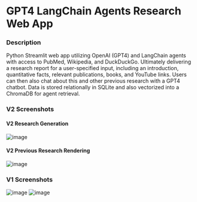 # GPT4 LangChain Agents Research Web App
### Description
Python Streamlit web app utilizing OpenAI (GPT4) and LangChain agents with access to PubMed, Wikipedia, and DuckDuckGo. Ultimately delivering a research report for a user-specified input, including an introduction, quantitative facts,  relevant publications, books, and YouTube links. Users can then also chat about this and other previous research with a GPT4 chatbot. Data is stored relationally in SQLite and also vectorized into a ChromaDB for agent retrieval.

### V2 Screenshots
#### V2 Research Generation
![image](https://github.com/petermartens98/GPT4-LangChain-Agents-Research-Web-App/assets/87671757/b9640ba5-08bc-4e95-84b1-726db950caf2)
#### V2 Previous Research Rendering
![image](https://github.com/petermartens98/GPT4-LangChain-Agents-Research-Web-App/assets/87671757/e4cb9ea0-620a-43ec-a47e-04e315cacd7e)

### V1 Screenshots
![image](https://github.com/petermartens98/GPT4-LangChain-Agents-Research-Web-App/assets/87671757/995b9aca-f5c6-46b9-9c41-4494437febe1)
![image](https://github.com/petermartens98/GPT4-LangChain-Agents-Research-Web-App/assets/87671757/bf6086aa-1bdb-42be-8406-c172c287da43)

